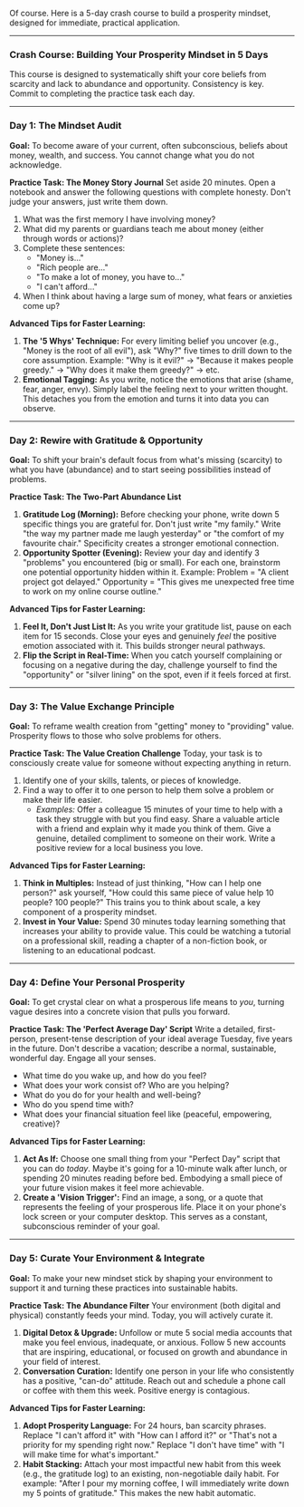 Of course. Here is a 5-day crash course to build a prosperity mindset, designed for immediate, practical application.

***

### **Crash Course: Building Your Prosperity Mindset in 5 Days**

This course is designed to systematically shift your core beliefs from scarcity and lack to abundance and opportunity. Consistency is key. Commit to completing the practice task each day.

---

### **Day 1: The Mindset Audit**

**Goal:** To become aware of your current, often subconscious, beliefs about money, wealth, and success. You cannot change what you do not acknowledge.

**Practice Task: The Money Story Journal**
Set aside 20 minutes. Open a notebook and answer the following questions with complete honesty. Don't judge your answers, just write them down.
1.  What was the first memory I have involving money?
2.  What did my parents or guardians teach me about money (either through words or actions)?
3.  Complete these sentences:
    * "Money is..."
    * "Rich people are..."
    * "To make a lot of money, you have to..."
    * "I can't afford..."
4.  When I think about having a large sum of money, what fears or anxieties come up?

**Advanced Tips for Faster Learning:**
1.  **The '5 Whys' Technique:** For every limiting belief you uncover (e.g., "Money is the root of all evil"), ask "Why?" five times to drill down to the core assumption. Example: "Why is it evil?" -> "Because it makes people greedy." -> "Why does it make them greedy?" -> etc.
2.  **Emotional Tagging:** As you write, notice the emotions that arise (shame, fear, anger, envy). Simply label the feeling next to your written thought. This detaches you from the emotion and turns it into data you can observe.

---

### **Day 2: Rewire with Gratitude & Opportunity**

**Goal:** To shift your brain's default focus from what's missing (scarcity) to what you have (abundance) and to start seeing possibilities instead of problems.

**Practice Task: The Two-Part Abundance List**
1.  **Gratitude Log (Morning):** Before checking your phone, write down 5 specific things you are grateful for. Don't just write "my family." Write "the way my partner made me laugh yesterday" or "the comfort of my favourite chair." Specificity creates a stronger emotional connection.
2.  **Opportunity Spotter (Evening):** Review your day and identify 3 "problems" you encountered (big or small). For each one, brainstorm one potential opportunity hidden within it. Example: Problem = "A client project got delayed." Opportunity = "This gives me unexpected free time to work on my online course outline."

**Advanced Tips for Faster Learning:**
1.  **Feel It, Don't Just List It:** As you write your gratitude list, pause on each item for 15 seconds. Close your eyes and genuinely *feel* the positive emotion associated with it. This builds stronger neural pathways.
2.  **Flip the Script in Real-Time:** When you catch yourself complaining or focusing on a negative during the day, challenge yourself to find the "opportunity" or "silver lining" on the spot, even if it feels forced at first.

---

### **Day 3: The Value Exchange Principle**

**Goal:** To reframe wealth creation from "getting" money to "providing" value. Prosperity flows to those who solve problems for others.

**Practice Task: The Value Creation Challenge**
Today, your task is to consciously create value for someone without expecting anything in return.
1.  Identify one of your skills, talents, or pieces of knowledge.
2.  Find a way to offer it to one person to help them solve a problem or make their life easier.
    * *Examples:* Offer a colleague 15 minutes of your time to help with a task they struggle with but you find easy. Share a valuable article with a friend and explain why it made you think of them. Give a genuine, detailed compliment to someone on their work. Write a positive review for a local business you love.

**Advanced Tips for Faster Learning:**
1.  **Think in Multiples:** Instead of just thinking, "How can I help one person?" ask yourself, "How could this same piece of value help 10 people? 100 people?" This trains you to think about scale, a key component of a prosperity mindset.
2.  **Invest in Your Value:** Spend 30 minutes today learning something that increases your ability to provide value. This could be watching a tutorial on a professional skill, reading a chapter of a non-fiction book, or listening to an educational podcast.

---

### **Day 4: Define Your Personal Prosperity**

**Goal:** To get crystal clear on what a prosperous life means to *you*, turning vague desires into a concrete vision that pulls you forward.

**Practice Task: The 'Perfect Average Day' Script**
Write a detailed, first-person, present-tense description of your ideal average Tuesday, five years in the future. Don't describe a vacation; describe a normal, sustainable, wonderful day. Engage all your senses.
* What time do you wake up, and how do you feel?
* What does your work consist of? Who are you helping?
* What do you do for your health and well-being?
* Who do you spend time with?
* What does your financial situation feel like (peaceful, empowering, creative)?

**Advanced Tips for Faster Learning:**
1.  **Act As If:** Choose one small thing from your "Perfect Day" script that you can do *today*. Maybe it's going for a 10-minute walk after lunch, or spending 20 minutes reading before bed. Embodying a small piece of your future vision makes it feel more achievable.
2.  **Create a 'Vision Trigger':** Find an image, a song, or a quote that represents the feeling of your prosperous life. Place it on your phone's lock screen or your computer desktop. This serves as a constant, subconscious reminder of your goal.

---

### **Day 5: Curate Your Environment & Integrate**

**Goal:** To make your new mindset stick by shaping your environment to support it and turning these practices into sustainable habits.

**Practice Task: The Abundance Filter**
Your environment (both digital and physical) constantly feeds your mind. Today, you will actively curate it.
1.  **Digital Detox & Upgrade:** Unfollow or mute 5 social media accounts that make you feel envious, inadequate, or anxious. Follow 5 new accounts that are inspiring, educational, or focused on growth and abundance in your field of interest.
2.  **Conversation Curation:** Identify one person in your life who consistently has a positive, "can-do" attitude. Reach out and schedule a phone call or coffee with them this week. Positive energy is contagious.

**Advanced Tips for Faster Learning:**
1.  **Adopt Prosperity Language:** For 24 hours, ban scarcity phrases. Replace "I can't afford it" with "How can I afford it?" or "That's not a priority for my spending right now." Replace "I don't have time" with "I will make time for what's important."
2.  **Habit Stacking:** Attach your most impactful new habit from this week (e.g., the gratitude log) to an existing, non-negotiable daily habit. For example: "After I pour my morning coffee, I will immediately write down my 5 points of gratitude." This makes the new habit automatic.